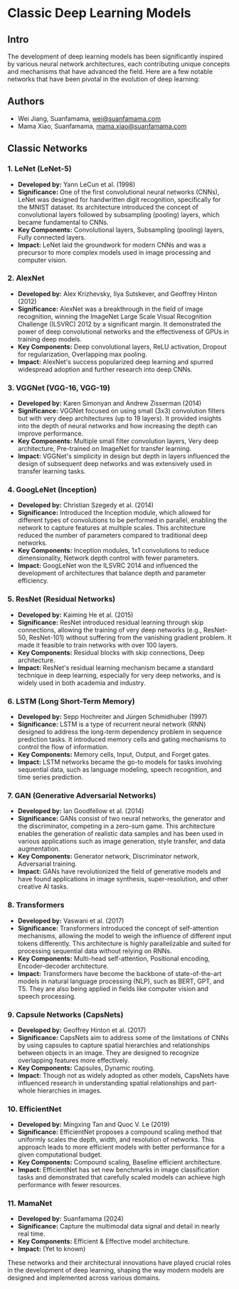 # Classic Deep Learning Models
## Intro
The development of deep learning models has been significantly inspired by various neural network architectures, each contributing unique concepts and mechanisms that have advanced the field. Here are a few notable networks that have been pivotal in the evolution of deep learning:

## Authors
* Wei Jiang, Suanfamama, wei@suanfamama.com
* Mama Xiao, Suanfamama, mama.xiao@suanfamama.com

## Classic Networks
### 1. **LeNet (LeNet-5)**
   - **Developed by:** Yann LeCun et al. (1998)
   - **Significance:** One of the first convolutional neural networks (CNNs), LeNet was designed for handwritten digit recognition, specifically for the MNIST dataset. Its architecture introduced the concept of convolutional layers followed by subsampling (pooling) layers, which became fundamental to CNNs.
   - **Key Components:** Convolutional layers, Subsampling (pooling) layers, Fully connected layers.
   - **Impact:** LeNet laid the groundwork for modern CNNs and was a precursor to more complex models used in image processing and computer vision.

### 2. **AlexNet**
   - **Developed by:** Alex Krizhevsky, Ilya Sutskever, and Geoffrey Hinton (2012)
   - **Significance:** AlexNet was a breakthrough in the field of image recognition, winning the ImageNet Large Scale Visual Recognition Challenge (ILSVRC) 2012 by a significant margin. It demonstrated the power of deep convolutional networks and the effectiveness of GPUs in training deep models.
   - **Key Components:** Deep convolutional layers, ReLU activation, Dropout for regularization, Overlapping max pooling.
   - **Impact:** AlexNet's success popularized deep learning and spurred widespread adoption and further research into deep CNNs.

### 3. **VGGNet (VGG-16, VGG-19)**
   - **Developed by:** Karen Simonyan and Andrew Zisserman (2014)
   - **Significance:** VGGNet focused on using small (3x3) convolution filters but with very deep architectures (up to 19 layers). It provided insights into the depth of neural networks and how increasing the depth can improve performance.
   - **Key Components:** Multiple small filter convolution layers, Very deep architecture, Pre-trained on ImageNet for transfer learning.
   - **Impact:** VGGNet's simplicity in design but depth in layers influenced the design of subsequent deep networks and was extensively used in transfer learning tasks.

### 4. **GoogLeNet (Inception)**
   - **Developed by:** Christian Szegedy et al. (2014)
   - **Significance:** Introduced the Inception module, which allowed for different types of convolutions to be performed in parallel, enabling the network to capture features at multiple scales. This architecture reduced the number of parameters compared to traditional deep networks.
   - **Key Components:** Inception modules, 1x1 convolutions to reduce dimensionality, Network depth control with fewer parameters.
   - **Impact:** GoogLeNet won the ILSVRC 2014 and influenced the development of architectures that balance depth and parameter efficiency.

### 5. **ResNet (Residual Networks)**
   - **Developed by:** Kaiming He et al. (2015)
   - **Significance:** ResNet introduced residual learning through skip connections, allowing the training of very deep networks (e.g., ResNet-50, ResNet-101) without suffering from the vanishing gradient problem. It made it feasible to train networks with over 100 layers.
   - **Key Components:** Residual blocks with skip connections, Deep architecture.
   - **Impact:** ResNet's residual learning mechanism became a standard technique in deep learning, especially for very deep networks, and is widely used in both academia and industry.

### 6. **LSTM (Long Short-Term Memory)**
   - **Developed by:** Sepp Hochreiter and Jürgen Schmidhuber (1997)
   - **Significance:** LSTM is a type of recurrent neural network (RNN) designed to address the long-term dependency problem in sequence prediction tasks. It introduced memory cells and gating mechanisms to control the flow of information.
   - **Key Components:** Memory cells, Input, Output, and Forget gates.
   - **Impact:** LSTM networks became the go-to models for tasks involving sequential data, such as language modeling, speech recognition, and time series prediction.

### 7. **GAN (Generative Adversarial Networks)**
   - **Developed by:** Ian Goodfellow et al. (2014)
   - **Significance:** GANs consist of two neural networks, the generator and the discriminator, competing in a zero-sum game. This architecture enables the generation of realistic data samples and has been used in various applications such as image generation, style transfer, and data augmentation.
   - **Key Components:** Generator network, Discriminator network, Adversarial training.
   - **Impact:** GANs have revolutionized the field of generative models and have found applications in image synthesis, super-resolution, and other creative AI tasks.

### 8. **Transformers**
   - **Developed by:** Vaswani et al. (2017)
   - **Significance:** Transformers introduced the concept of self-attention mechanisms, allowing the model to weigh the influence of different input tokens differently. This architecture is highly parallelizable and suited for processing sequential data without relying on RNNs.
   - **Key Components:** Multi-head self-attention, Positional encoding, Encoder-decoder architecture.
   - **Impact:** Transformers have become the backbone of state-of-the-art models in natural language processing (NLP), such as BERT, GPT, and T5. They are also being applied in fields like computer vision and speech processing.

### 9. **Capsule Networks (CapsNets)**
   - **Developed by:** Geoffrey Hinton et al. (2017)
   - **Significance:** CapsNets aim to address some of the limitations of CNNs by using capsules to capture spatial hierarchies and relationships between objects in an image. They are designed to recognize overlapping features more effectively.
   - **Key Components:** Capsules, Dynamic routing.
   - **Impact:** Though not as widely adopted as other models, CapsNets have influenced research in understanding spatial relationships and part-whole hierarchies in images.

### 10. **EfficientNet**
   - **Developed by:** Mingxing Tan and Quoc V. Le (2019)
   - **Significance:** EfficientNet proposes a compound scaling method that uniformly scales the depth, width, and resolution of networks. This approach leads to more efficient models with better performance for a given computational budget.
   - **Key Components:** Compound scaling, Baseline efficient architecture.
   - **Impact:** EfficientNet has set new benchmarks in image classification tasks and demonstrated that carefully scaled models can achieve high performance with fewer resources.

### 11. **MamaNet**
   - **Developed by:** Suanfamama (2024)
   - **Significance:** Capture the multimodal data signal and detail in nearly real time.
   - **Key Components:** Efficient & Effective model architecture.
   - **Impact:** (Yet to known)

These networks and their architectural innovations have played crucial roles in the development of deep learning, shaping the way modern models are designed and implemented across various domains.
